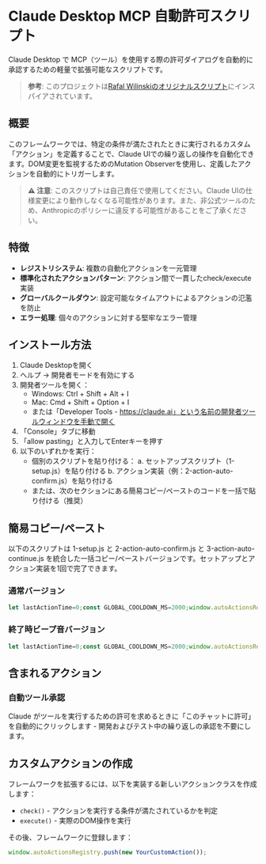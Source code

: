 # Claude Desktop MCP 自動許可スクリプト
Claude Desktop で MCP（ツール）を使用する際の許可ダイアログを自動的に承認するための軽量で拡張可能なスクリプトです。

> **参考**: このプロジェクトは[Rafal Wilinskiのオリジナルスクリプト](https://gist.github.com/RafalWilinski/3416a497f94ee2a0c589a8d930304950)にインスパイアされています。

## 概要
このフレームワークでは、特定の条件が満たされたときに実行されるカスタム「アクション」を定義することで、Claude UIでの繰り返しの操作を自動化できます。DOM変更を監視するためのMutation Observerを使用し、定義したアクションを自動的にトリガーします。

> **⚠️ 注意**: このスクリプトは自己責任で使用してください。Claude UIの仕様変更により動作しなくなる可能性があります。また、非公式ツールのため、Anthropicのポリシーに違反する可能性があることをご了承ください。

## 特徴
- **レジストリシステム**: 複数の自動化アクションを一元管理
- **標準化されたアクションパターン**: アクション間で一貫したcheck/execute実装
- **グローバルクールダウン**: 設定可能なタイムアウトによるアクションの氾濫を防止
- **エラー処理**: 個々のアクションに対する堅牢なエラー管理

## インストール方法
1. Claude Desktopを開く
2. ヘルプ -> 開発者モードを有効にする
3. 開発者ツールを開く：
   - Windows: Ctrl + Shift + Alt + I
   - Mac: Cmd + Shift + Option + I
   - または「Developer Tools - https://claude.ai」という名前の開発者ツールウィンドウを手動で開く
4. 「Console」タブに移動
5. 「allow pasting」と入力してEnterキーを押す
6. 以下のいずれかを実行：
   - 個別のスクリプトを貼り付ける：
     a. セットアップスクリプト（1-setup.js）を貼り付ける
     b. アクション実装（例：2-action-auto-confirm.js）を貼り付ける
   - または、次のセクションにある簡易コピー/ペーストのコードを一括で貼り付ける（推奨）

## 簡易コピー/ペースト
以下のスクリプトは 1-setup.js と 2-action-auto-confirm.js と 3-action-auto-continue.js を統合した一括コピー/ペーストバージョンです。セットアップとアクション実装を1回で完了できます。

### 通常バージョン
```javascript
let lastActionTime=0;const GLOBAL_COOLDOWN_MS=2000;window.autoActionsRegistry=window.autoActionsRegistry||[];class BaseAction{constructor(name){if(!name)throw new Error("アクションには名前が必要です。");this.name=name} check(){console.warn(`アクション "${this.name}" には check() 実装がありません。`);return!1} execute(data){console.warn(`アクション "${this.name}" には execute() 実装がありません。`)}} if(window.myMutationObserver){console.log("以前のオブザーバーを切断中...");window.myMutationObserver.disconnect()} console.log("新しいMutation Observerをセットアップ中...");const observer=new MutationObserver((mutations)=>{const now=Date.now();if(now-lastActionTime<GLOBAL_COOLDOWN_MS){console.log("🕒 グローバルクールダウンが有効です。変更チェックをスキップします。");return} for(const actionInstance of window.autoActionsRegistry){try{const actionData=actionInstance.check();if(actionData){console.log(`✅ [${actionInstance.name}] 条件が満たされました。実行準備中。`);actionInstance.execute(actionData);lastActionTime=now;console.log(`⏱️ [${actionInstance.name}] アクション実行完了。クールダウン開始。`);break}else{}}catch(error){console.error(`"${actionInstance.name}" のアクションcheck/executeでエラーが発生:`,error)}}});observer.observe(document.body,{childList:!0,subtree:!0,});window.myMutationObserver=observer;console.log("✅ オブザーバーが開始されました。変更を監視中...");console.log("登録されたアクション:",window.autoActionsRegistry.map(a=>a.name));class AutoConfirmToolAction extends BaseAction{constructor(){super("自動ツール許可")} check(){const dialog=document.querySelector('[role="dialog"]');if(!dialog)return null;const allowButton=[...dialog.querySelectorAll("button")].find(button=>button.innerText==="このチャットで許可する");if(!allowButton)return null;console.log(`[${this.name}] 'このチャットで許可する'ボタンを発見しました。`);return{button:allowButton,toolName:"自動ツール許可"}} execute(data){if(!data||!data.button){console.error(`[${this.name}] 有効なデータなしで実行が呼び出されました。`);return} console.log(`🚀 [${this.name}] ツールを自動承認中: ${data.toolName}`);data.button.click()}} if(!window.autoActionsRegistry.some(action=>action.name==="自動ツール許可")){window.autoActionsRegistry.push(new AutoConfirmToolAction());console.log("🤖 自動ツール許可アクションをレジストリに追加しました。")} class AutoContinueToolAction extends BaseAction{constructor(){super("自動続行")} check(){const buttons=document.querySelectorAll('[data-testid="message-warning"] button');if(!buttons.length)return null;const continueButton=[...buttons].find(button=>button.innerText==="続ける");if(!continueButton)return null;console.log(`[${this.name}] '続ける'ボタンを発見しました。`);return{button:continueButton,toolName:"自動続行"}} execute(data){if(!data||!data.button){console.error(`[${this.name}] 有効なデータなしで実行が呼び出されました。`);return} console.log(`🚀 [${this.name}] ツールを自動承認中: ${data.toolName}`);data.button.click()}} if(!window.autoActionsRegistry.some(action=>action.name==="自動続行")){window.autoActionsRegistry.push(new AutoContinueToolAction());console.log("🤖 自動続行アクションをレジストリに追加しました。")}
```

### 終了時ビープ音バージョン
```javascript
let lastActionTime=0;const GLOBAL_COOLDOWN_MS=2000;window.autoActionsRegistry=window.autoActionsRegistry||[];class BaseAction{constructor(name){if(!name)throw new Error("アクションには名前が必要です。");this.name=name} check(){console.warn(`アクション "${this.name}" には check() 実装がありません。`);return!1} execute(data){console.warn(`アクション "${this.name}" には execute() 実装がありません。`)}} if(window.myMutationObserver){console.log("以前のオブザーバーを切断中...");window.myMutationObserver.disconnect()} console.log("新しいMutation Observerをセットアップ中...");function recordActivity(){} const observer=new MutationObserver((mutations)=>{recordActivity();const now=Date.now();if(now-lastActionTime<GLOBAL_COOLDOWN_MS){console.log("🕒 グローバルクールダウンが有効です。変更チェックをスキップします。",);return} for(const actionInstance of window.autoActionsRegistry){try{const actionData=actionInstance.check();if(actionData){console.log(`✅ [${actionInstance.name}] 条件が満たされました。実行準備中。`,);actionInstance.execute(actionData);lastActionTime=now;console.log(`⏱️ [${actionInstance.name}] アクション実行完了。クールダウン開始。`,);break}}catch(error){console.error(`"${actionInstance.name}" のアクションcheck/executeでエラーが発生:`,error,)}}});observer.observe(document.body,{childList:!0,subtree:!0,});window.myMutationObserver=observer;console.log("✅ オブザーバーが開始されました。変更を監視中...");console.log("登録されたアクション:",window.autoActionsRegistry.map((a)=>a.name),);class AutoConfirmToolAction extends BaseAction{constructor(){super("自動ツール許可")} check(){const dialog=document.querySelector('[role="dialog"]');if(!dialog)return null;const allowButton=[...dialog.querySelectorAll("button")].find((button)=>button.innerText==="このチャットで許可する",);if(!allowButton)return null;console.log(`[${this.name}] 'このチャットで許可する'ボタンを発見しました。`,);return{button:allowButton,toolName:"自動ツール許可"}} execute(data){if(!data||!data.button){console.error(`[${this.name}] 有効なデータなしで実行が呼び出されました。`,);return} console.log(`🚀 [${this.name}] ツールを自動承認中: ${data.toolName}`);data.button.click();recordActivity()}} if(!window.autoActionsRegistry.some((action)=>action.name==="自動ツール許可")){window.autoActionsRegistry.push(new AutoConfirmToolAction());console.log("🤖 自動ツール許可アクションをレジストリに追加しました。")} class AutoContinueToolAction extends BaseAction{constructor(){super("自動続行")} check(){const buttons=document.querySelectorAll('[data-testid="message-warning"] button',);if(!buttons.length)return null;const continueButton=[...buttons].find((button)=>button.innerText==="続ける",);if(!continueButton)return null;console.log(`[${this.name}] '続ける'ボタンを発見しました。`);return{button:continueButton,toolName:"自動続行"}} execute(data){if(!data||!data.button){console.error(`[${this.name}] 有効なデータなしで実行が呼び出されました。`,);return} console.log(`🚀 [${this.name}] ツールを自動承認中: ${data.toolName}`);data.button.click();recordActivity()}} if(!window.autoActionsRegistry.some((action)=>action.name==="自動続行")){window.autoActionsRegistry.push(new AutoContinueToolAction());console.log("🤖 自動続行アクションをレジストリに追加しました。")} let lastActivityTime=Date.now();let idleCheckInterval=null;let isAlreadyAlerted=!1;const IDLE_TIMEOUT_MS=10000;function recordActivity(){lastActivityTime=Date.now();isAlreadyAlerted=!1;console.log("🔄 アクティビティを記録しました")} function playBeep(){console.log("🔊 アイドル状態検出！ビープ音を再生します。");const audioContext=new(window.AudioContext||window.webkitAudioContext)();const oscillator=audioContext.createOscillator();const gainNode=audioContext.createGain();oscillator.connect(gainNode);gainNode.connect(audioContext.destination);oscillator.type="sine";oscillator.frequency.setValueAtTime(440,audioContext.currentTime);gainNode.gain.setValueAtTime(0.05,audioContext.currentTime);oscillator.start();oscillator.stop(audioContext.currentTime+0.3)} function startIdleCheck(){if(idleCheckInterval){clearInterval(idleCheckInterval)} console.log("⏱️ アイドル状態監視を開始します (1分間無活動でビープ音が鳴ります)",);recordActivity();idleCheckInterval=setInterval(()=>{const now=Date.now();const timeSinceLastActivity=now-lastActivityTime;if(timeSinceLastActivity>=IDLE_TIMEOUT_MS&&!isAlreadyAlerted){playBeep();isAlreadyAlerted=!0}},5000)} const originalDisconnect=observer.disconnect;observer.disconnect=function(){console.log("📢 オブザーバーが停止されました");originalDisconnect.call(this);recordActivity()};startIdleCheck();console.log("✅ 全機能のセットアップが完了しました。自動ツール承認とアイドル検出が有効です。",)
```

## 含まれるアクション
### 自動ツール承認
Claude がツールを実行するための許可を求めるときに「このチャットに許可」を自動的にクリックします - 開発およびテスト中の繰り返しの承認を不要にします。

## カスタムアクションの作成
フレームワークを拡張するには、以下を実装する新しいアクションクラスを作成します：

- `check()` - アクションを実行する条件が満たされているかを判定
- `execute()` - 実際のDOM操作を実行

その後、フレームワークに登録します：

```javascript
window.autoActionsRegistry.push(new YourCustomAction());
```
